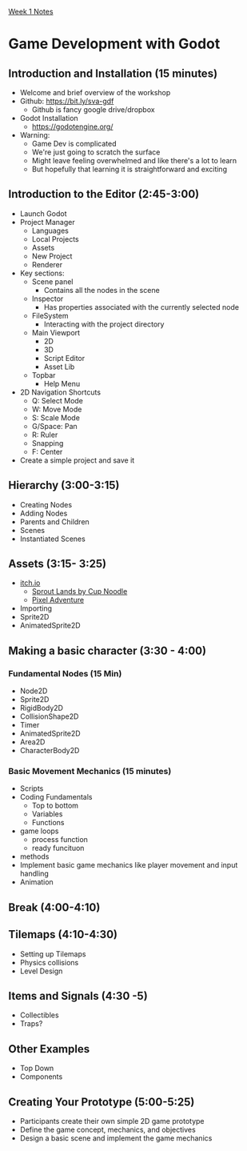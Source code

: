 [Week 1 Notes](https://github.com/bezark/SVA-Game-Design-Workshop/blob/main/Week%201%20Notes.md)

# Game Development with Godot
## Introduction and Installation (15 minutes)
- Welcome and brief overview of the workshop
- Github: https://bit.ly/sva-gdf
  - Github is fancy google drive/dropbox
- Godot Installation
  - https://godotengine.org/
- Warning:
  - Game Dev is complicated
  - We're just going to scratch the surface
  - Might leave feeling overwhelmed and like there's a lot to learn
  - But hopefully that learning it is straightforward and exciting
## Introduction to the Editor (2:45-3:00)
- Launch Godot
- Project Manager
  - Languages
  - Local Projects
  - Assets
  - New Project
  - Renderer
- Key sections:
  - Scene panel
    - Contains all the nodes in the scene
  - Inspector
    - Has properties associated with the currently selected node
  - FileSystem
    - Interacting with the project directory
  - Main Viewport
    - 2D
    - 3D
    - Script Editor
    - Asset Lib
  - Topbar
    - Help Menu
- 2D Navigation Shortcuts
  - Q: Select Mode
  - W: Move Mode
  - S: Scale Mode
  - G/Space: Pan
  - R: Ruler
  - Snapping
  - F: Center
- Create a simple project and save it
## Hierarchy (3:00-3:15)
- Creating Nodes
- Adding Nodes
- Parents and Children
- Scenes
- Instantiated Scenes
## Assets (3:15- 3:25)
- [itch.io](https://itch.io/game-assets)
  - [Sprout Lands by Cup Noodle](https://cupnooble.itch.io/sprout-lands-asset-pack)
  - [Pixel Adventure](https://pixelfrog-assets.itch.io/pixel-adventure-1)
- Importing
- Sprite2D
- AnimatedSprite2D
## Making a basic character (3:30 - 4:00)
### Fundamental Nodes  (15 Min)
- Node2D
- Sprite2D
- RigidBody2D
- CollisionShape2D
- Timer
- AnimatedSprite2D
- Area2D
- CharacterBody2D
### Basic Movement Mechanics (15 minutes)
- Scripts
- Coding Fundamentals
  - Top to bottom
  - Variables
  - Functions
- game loops
  - process function
  - ready funcituon
- methods
- Implement basic game mechanics like player movement and input handling
- Animation
## Break (4:00-4:10)
## Tilemaps (4:10-4:30)
- Setting up Tilemaps
- Physics collisions
- Level Design
## Items and Signals (4:30 -5)
- Collectibles
- Traps?
## Other Examples
- Top Down
- Components
## Creating Your Prototype (5:00-5:25)
- Participants create their own simple 2D game prototype
- Define the game concept, mechanics, and objectives
- Design a basic scene and implement the game mechanics
